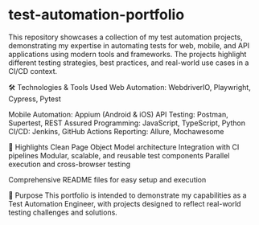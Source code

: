# test-automation-portfolio
This repository showcases a collection of my test automation projects, demonstrating my expertise in automating tests for web, mobile, and API applications using modern tools and frameworks. The projects highlight different testing strategies, best practices, and real-world use cases in a CI/CD context.

🛠️ Technologies & Tools Used
Web Automation: WebdriverIO, Playwright, Cypress, Pytest

Mobile Automation: Appium (Android & iOS)
API Testing: Postman, Supertest, REST Assured
Programming: JavaScript, TypeScript, Python
CI/CD: Jenkins, GitHub Actions
Reporting: Allure, Mochawesome

🧩 Highlights
Clean Page Object Model architecture
Integration with CI pipelines
Modular, scalable, and reusable test components
Parallel execution and cross-browser testing

Comprehensive README files for easy setup and execution

📄 Purpose
This portfolio is intended to demonstrate my capabilities as a Test Automation Engineer, with projects designed to reflect real-world testing challenges and solutions.

